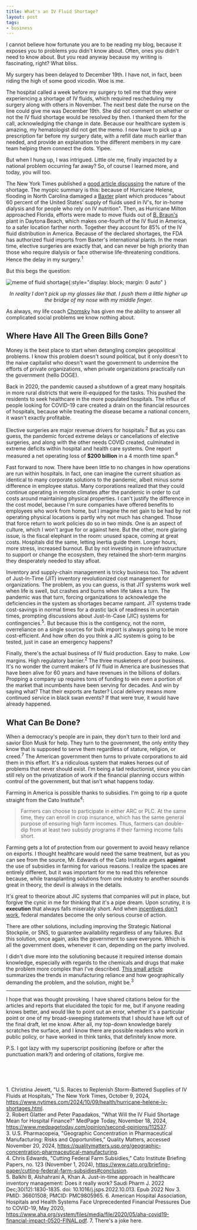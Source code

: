 ```yaml
---
title: What's an IV Fluid Shortage?
layout: post
tags:
- business
---
```


I cannot believe how fortunate you are to be reading my blog, because it exposes you to problems you didn't know about. Often, ones you didn't need to know about. But you read anyway because my writing is fascinating, right? What bliss.

My surgery has been delayed to December 19th.  I have not, in fact, been riding the high of some good vicodin. Woe is me.

The hospital called a week before my surgery to tell me that they were experiencing a shortage of IV fluids, which required rescheduling my surgery along with others in November. The next best date the nurse on the line could give me was December 19th. She  did not comment on whether or not the IV fluid shortage would be resolved by then. I thanked them for the call, acknowledging the change in date. Because our healthcare system is amazing, my hematologist did not get the memo. I now have to pick up a prescription far before my surgery date, with a refill date much earlier than needed, and provide an explanation to the different members in my care team helping them connect the dots. Yipee.

But when I hung up, I was intrigued. Little ole me, finally impacted by a national problem occurring far away? So, of course I learned more, and today, you will too.

The New York Times published a [good article discussing](https://www.nytimes.com/2024/10/09/health/hurricane-helene-iv-shortages.html) the nature of the shortage. The myopic summary is this: because of Hurricane Helene, flooding in North Carolina damaged a [Baxter](https://en.wikipedia.org/wiki/Baxter_International) plant which produces "about 60 percent of the United States’ supply of fluids used in IV's, for in-home dialysis and for people who rely on IV nutrition". Then, as Hurricane Milton approached Florida, efforts were made to move fluids out of [B. Braun's](https://en.wikipedia.org/wiki/B._Braun) plant in Daytona Beach, which makes one-fourth of the IV fluid in America,  to a safer location farther north. Together they account for 85% of the IV fluid distribution in America. Because of the declared shortages, the FDA has authorized fluid imports from Baxter's international plants.  In the mean time, elective surgeries are exactly that, and can never be high priority than those who require dialysis or face otherwise life-threatening conditions. Hence the delay in my surgery.<sup>1</sup>

But this begs the question: 

![meme of fluid shortage](https://chr0nikler.github.io/assets/images/IVFluidMeme.jpg){:style="display: block; margin: 0 auto" }
<center>
	<em>In reality I don't pick up my glasses like that. I push them a little higher up the bridge of my nose with my middle finger. </em>
</center>

As always, my life coach [Chomsky](https://www.ditext.com/chomsky/power.pdf) has given me the ability to answer all complicated social problems we know nothing about.
## Where Have All The Green Bills Gone?
Money is the best place to start when detangling complex geopolitical problems. I know this problem doesn't sound political, but it only doesn't to the naive capitalist who doesn't want the government to undermine the efforts of private organizations, when private organizations practically run the government (hello DOGE).

Back in 2020, the pandemic caused a shutdown of a great many hospitals in more rural districts that were ill-equipped for the tasks. This pushed the residents to seek healthcare in the more populated hospitals. The influx of people looking for COVID-19 care created a drain on the financial resources of hospitals, because while treating the disease became a national concern, it wasn't exactly profitable. 

Elective surgeries are major revenue drivers for hospitals.<sup>2</sup>  But as you can guess, the pandemic forced extreme delays or cancellations of elective surgeries, and along with the other needs COVID created, culminated in extreme deficits within hospital and health care systems. One report measured a net operating loss of **$200 billion**  in a 4 month time span.<sup>6</sup> 

Fast forward to now. There have been little to no changes in how operations are run within hospitals. In fact, one can imagine the current situation as identical to many corporate solutions to the pandemic, albeit minus some difference in employee status.  Many corporations realized that they could continue operating in remote climates after the pandemic in order to cut costs around maintaining physical properties. I can't justify the difference in the cost model, because I'm sure companies have offered benefits to employees who work from home, but I imagine the net gain to be had by not operating physical locations is partly why not much has changed. Those that force return to work policies do so in two minds. One is an aspect of culture, which I won't argue for or against here. But the other, more glaring issue, is the fiscal elephant in the room: unused space, coming at great costs. Hospitals did the same, letting inertia guide them. Longer hours, more stress, increased burnout. But by not investing in more infrastructure to support or change the ecosystem, they retained the short-term margins they desperately needed to stay afloat.

Inventory and supply-chain management is tricky business too. The advent of Just-In-Time (JIT) inventory revolutionized cost management for organizations. The problem, as you can guess, is that JIT systems work well when life is swell, but crashes and burns when life takes a turn. The pandemic was that turn, forcing organizations to acknowledge the deficiencies in the system as shortages became rampant. JIT systems trade cost-savings in normal times for a drastic lack of readiness in uncertain times, prompting discussions about Just-In-Case (JIC) systems for contingencies.<sup>5</sup>. But because this is the contigency, not the norm, overreliance on a single sources for bulk import is always going to be more cost-efficient. And how often do you think a JIC system is going to be tested, just in case an emergency happens?

Finally, there's the actual business of IV fluid production. Easy to make. Low margins. High regulatory barrier.<sup>2</sup> The three musketeers of poor business. It's no wonder the current makers of IV fluid in America are businesses that have been alive for 60 years and have revenues in the billions of dollars. Propping a company up requires tons of funding to win even a portion of the market that incumbents have been serving for decades. And win by saying what? That their exports are faster? Local delivery means more continued service in black swan events? If that were true, it would have already happened. 
## What Can Be Done?
When a democracy's people are in pain, they don't turn to their lord and savior Elon Musk for help. They turn to the government, the only entity they know that is supposed to serve them regardless of stature, religion, or creed.<sup>7</sup> The American government then turns to private corporations to aid them in this effort. It's a ridiculous system that makes heroes out of problems that never should exist. I'm being a tad reductionist, since you can still rely on the privatization of work if the financial planning occurs within control of the government, but that isn't what happens today. 

Farming in America is possible thanks to subsidies. I'm going to rip a quote straight from the Cato Institute<sup>4</sup>: 

> Farmers can choose to participate in either ARC or PLC. At the same time, they can enroll in crop insurance, which has the same general purpose of ensuring high farm incomes. Thus, farmers can double-dip from at least two subsidy programs if their farming income falls short.

Farming gets a lot of protection from our goverment to avoid heavy reliance on exports. I thought healthcare would need the same treatment, but as you can see from the source, Mr. Edwards of the Cato Institute argues **against** the use of subsidies in farming for various reasons. I realize the spaces are entirely different, but it was important for me to read this reference because, while transplanting solutions from one industry to another sounds great in theory, the devil is always in the details. 

It's great to theorize about JIC systems that companies will put in place, but forgive the cynic in me for thinking that it's a pipe dream. Upon scrutiny, it is **execution** that always falls miserably short. And when [incentives don't work](https://www.al.com/business/2023/11/medical-manufacturer-to-shutter-alabama-plant-after-receiving-millions-in-incentives.html), federal mandates become the only serious course of action. 
	
There are other solutions, including improving the Strategic National Stockpile, or SNS,  to guarantee availability regardless of any failures. But this solution, once again, asks the government to save everyone. Which is all the government does, whenever it can, depending on the party involved. 

I didn't dive more into the solutioning because it required intense domain knowledge, especially with regards to the chemicals and drugs that make the problem more complex than I've described. [This small article](https://qualitymatters.usp.org/geographic-concentration-pharmaceutical-manufacturing) summarizes the trends in manufacturing reliance and how geographically demanding the problem, and the solution, might be.<sup>3</sup> 

---

I hope that was thought provoking.  I have shared citations below for the articles and reports that elucidated the topic for me, but if anyone reading knows better, and would like to point out an error, whether it's a particular point or one of my broad-sweeping statements that I should have left out of the final draft, let me know. After all, my top-down knowledge barely scratches the surface, and I know there are possible readers who work in public policy, or have worked in think tanks, that definitely know more.

P.S. I got lazy with my superscript positioning (before or after the punctuation mark?) and ordering of citations, forgive me.

<br>
<br>
<br>

1\. Christina Jewett, "U.S. Races to Replenish Storm-Battered Supplies of IV Fluids at Hospitals," The New York Times, October 9, 2024, https://www.nytimes.com/2024/10/09/health/hurricane-helene-iv-shortages.html.  
2\. Robert Glatter and Peter Papadakos, "What Will the IV Fluid Shortage Mean for Hospital Finance?" MedPage Today, November 18, 2024, https://www.medpagetoday.com/opinion/second-opinions/112537.  
3\. U.S. Pharmacopeia, "Geographic Concentration in Pharmaceutical Manufacturing: Risks and Opportunities," Quality Matters, accessed November 20, 2024, https://qualitymatters.usp.org/geographic-concentration-pharmaceutical-manufacturing.  
4\. Chris Edwards, "Cutting Federal Farm Subsidies," Cato Institute Briefing Papers, no. 123 (November 1, 2024), https://www.cato.org/briefing-paper/cutting-federal-farm-subsidies#conclusion.  
5\. Balkhi B, Alshahrani A, Khan A. Just-in-time approach in healthcare inventory management: Does it really work? Saudi Pharm J. 2022 Dec;30(12):1830-1835. doi: 10.1016/j.jsps.2022.10.013. Epub 2022 Nov 3. PMID: 36601508; PMCID: PMC9805965.
6\. American Hospital Association, Hospitals and Health Systems Face Unprecedented Financial Pressures Due to COVID-19, May 2020, https://www.aha.org/system/files/media/file/2020/05/aha-covid19-financial-impact-0520-FINAL.pdf.
7. There's a joke here.

